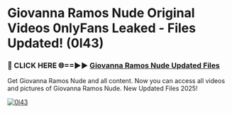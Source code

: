 # Giovanna Ramos Nude Original Videos 0nlyFans Leaked - Files Updated! (0l43)

<h3>🔴 CLICK HERE 🌐==►► <a href="https://tinyurl.com/5h6xmrr3" rel="nofollow">Giovanna Ramos Nude Updated Files</a></h3>

Get Giovanna Ramos Nude and all content. Now you can access all videos and pictures of Giovanna Ramos Nude. New Updated Files 2025!

[![0l43](https://i.imgur.com/KVD873Z.gif)](https://tinyurl.com/5h6xmrr3)
